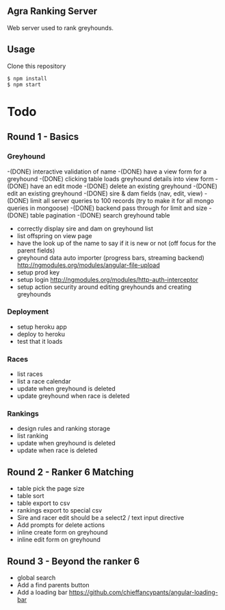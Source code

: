 ## Agra Ranking Server

Web server used to rank greyhounds.

## Usage

Clone this repository

    $ npm install
    $ npm start

# Todo
## Round 1 - Basics

### Greyhound
-(DONE) interactive validation of name
-(DONE) have a view form for a greyhound
-(DONE) clicking table loads greyhound details into view form
-(DONE) have an edit mode
-(DONE) delete an existing greyhound
-(DONE) edit an existing greyhound
-(DONE) sire & dam fields (nav, edit, view)
-(DONE) limit all server queries to 100 records (try to make it for all mongo queries in mongoose)
-(DONE) backend pass through for limit and size
-(DONE) table pagination
-(DONE) search greyhound table
- correctly display sire and dam on greyhound list
- list offspring on view page
- have the look up of the name to say if it is new or not (off focus for the parent fields)
- greyhound data auto importer (progress bars, streaming backend) http://ngmodules.org/modules/angular-file-upload
- setup prod key
- setup login http://ngmodules.org/modules/http-auth-interceptor
- setup action security around editing greyhounds and creating greyhounds

### Deployment
- setup heroku app
- deploy to heroku
- test that it loads

### Races
- list races
- list a race calendar
- update when greyhound is deleted
- update greyhound when race is deleted

### Rankings
- design rules and ranking storage
- list ranking
- update when greyhound is deleted
- update when race is deleted

## Round 2 - Ranker 6 Matching
- table pick the page size
- table sort
- table export to csv
- rankings export to special csv
- Sire and racer edit should be a select2 / text input directive
- Add prompts for delete actions
- inline create form on greyhound
- inline edit form on greyhound

## Round 3 - Beyond the ranker 6
- global search
- Add a find parents button
- Add a loading bar https://github.com/chieffancypants/angular-loading-bar